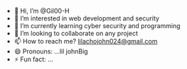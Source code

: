 - 👋 Hi, I’m @Gil00-H
- 👀 I’m interested in web development and security 
- 🌱 I’m currently learning cyber security and programming 
- 💞️ I’m looking to collaborate on any project 
- 📫 How to reach me? lilachojohn024@gmail.com
- 😄 Pronouns: ...lil johnBig
- ⚡ Fun fact: ...

<!---
Gil00-H/Gil00-H is a ✨ special ✨ repository because its `README.md` (this file) appears on your GitHub profile.
You can click the Preview link to take a look at your changes.
--->

